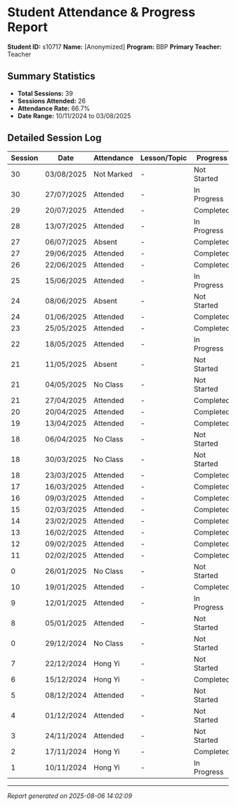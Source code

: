 # Student Attendance & Progress Report

**Student ID:** s10717
**Name:** [Anonymized]
**Program:** BBP
**Primary Teacher:** Teacher

## Summary Statistics
- **Total Sessions:** 39
- **Sessions Attended:** 26
- **Attendance Rate:** 66.7%
- **Date Range:** 10/11/2024 to 03/08/2025

## Detailed Session Log

| Session | Date | Attendance | Lesson/Topic | Progress |
|---------|------|------------|--------------|----------|
| 30 | 03/08/2025 | Not Marked | - | Not Started |
| 30 | 27/07/2025 | Attended | - | In Progress |
| 29 | 20/07/2025 | Attended | - | Completed |
| 28 | 13/07/2025 | Attended | - | In Progress |
| 27 | 06/07/2025 | Absent | - | Completed |
| 27 | 29/06/2025 | Attended | - | Completed |
| 26 | 22/06/2025 | Attended | - | Completed |
| 25 | 15/06/2025 | Attended | - | In Progress |
| 24 | 08/06/2025 | Absent | - | Not Started |
| 24 | 01/06/2025 | Attended | - | Completed |
| 23 | 25/05/2025 | Attended | - | Completed |
| 22 | 18/05/2025 | Attended | - | In Progress |
| 21 | 11/05/2025 | Absent | - | Not Started |
| 21 | 04/05/2025 | No Class | - | Not Started |
| 21 | 27/04/2025 | Attended | - | Completed |
| 20 | 20/04/2025 | Attended | - | Completed |
| 19 | 13/04/2025 | Attended | - | Completed |
| 18 | 06/04/2025 | No Class | - | Not Started |
| 18 | 30/03/2025 | No Class | - | Not Started |
| 18 | 23/03/2025 | Attended | - | Completed |
| 17 | 16/03/2025 | Attended | - | Completed |
| 16 | 09/03/2025 | Attended | - | Completed |
| 15 | 02/03/2025 | Attended | - | Completed |
| 14 | 23/02/2025 | Attended | - | Completed |
| 13 | 16/02/2025 | Attended | - | Completed |
| 12 | 09/02/2025 | Attended | - | Completed |
| 11 | 02/02/2025 | Attended | - | Completed |
| 0 | 26/01/2025 | No Class | - | Not Started |
| 10 | 19/01/2025 | Attended | - | Completed |
| 9 | 12/01/2025 | Attended | - | In Progress |
| 8 | 05/01/2025 | Attended | - | Not Started |
| 0 | 29/12/2024 | No Class | - | Not Started |
| 7 | 22/12/2024 | Hong Yi | - | Not Started |
| 6 | 15/12/2024 | Hong Yi | - | Completed |
| 5 | 08/12/2024 | Attended | - | Not Started |
| 4 | 01/12/2024 | Attended | - | Not Started |
| 3 | 24/11/2024 | Attended | - | Not Started |
| 2 | 17/11/2024 | Hong Yi | - | Completed |
| 1 | 10/11/2024 | Hong Yi | - | In Progress |

---
*Report generated on 2025-08-06 14:02:09*